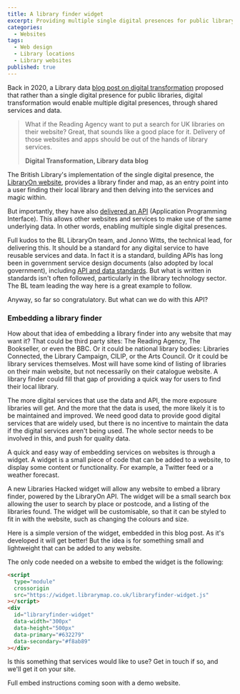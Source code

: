 ```yaml
---
title: A library finder widget
excerpt: Providing multiple single digital presences for public library services
categories:
  - Websites
tags:
  - Web design
  - Library locations
  - Library websites
published: true
---
```


Back in 2020, a Library data [blog post on digital transformation](/2020/12/31/digital-transformation/) proposed that rather than a single digital presence for public libraries, digital transformation would enable multiple digital presences, through shared services and data.

> What if the Reading Agency want to put a search for UK libraries on their website? Great, that sounds like a good place for it. Delivery of those websites and apps should be out of the hands of library services.
>
> **Digital Transformation, Library data blog**

The British Library's implementation of the single digital presence, the [LibraryOn website](https://libraryon.org.uk/), provides a library finder and map, as an entry point into a user finding their local library and then delving into the services and magic within.

But importantly, they have also [delivered an API](https://www.linkedin.com/posts/activity-7191083735675543552-QOHn) (Application Programming Interface). This allows other websites and services to make use of the same underlying data. In other words, enabling multiple single digital presences.

Full kudos to the BL LibraryOn team, and Jonno Witts, the technical lead, for delivering this. It should be a standard for any digital service to have reusable services and data. In fact it is a standard, building APIs has long been in government service design documents (also adopted by local government), including [API and data standards](https://www.gov.uk/guidance/gds-api-technical-and-data-standards). But what is written in standards isn't often followed, particularly in the library technology sector. The BL team leading the way here is a great example to follow.

Anyway, so far so congratulatory. But what can we do with this API?

### Embedding a library finder

How about that idea of embedding a library finder into any website that may want it? That could be third party sites: The Reading Agency, The Bookseller, or even the BBC. Or it could be national library bodies: Libraries Connected, the Library Campaign, CILIP, or the Arts Council. Or it could be library services themselves. Most will have some kind of listing of libraries on their main website, but not necessarily on their catalogue website. A library finder could fill that gap of providing a quick way for users to find their local library.

The more digital services that use the data and API, the more exposure libraries will get. And the more that the data is used, the more likely it is to be maintained and improved. We need good data to provide good digital services that are widely used, but there is no incentive to maintain the data if the digital services aren't being used. The whole sector needs to be involved in this, and push for quality data.

A quick and easy way of embedding services on websites is through a widget. A widget is a small piece of code that can be added to a website, to display some content or functionality. For example, a Twitter feed or a weather forecast.

A new Libraries Hacked widget will allow any website to embed a library finder, powered by the LibraryOn API. The widget will be a small search box allowing the user to search by place or postcode, and a listing of the libraries found. The widget will be customisable, so that it can be styled to fit in with the website, such as changing the colours and size.

Here is a simple version of the widget, embedded in this blog post. As it's developed it will get better! But the idea is for something small and lightweight that can be added to any website.

<script type="module" crossorigin src="https://widget.librarymap.co.uk/libraryfinder-widget.js"></script>
<div id="libraryfinder-widget" data-width="300px" data-height="500px" data-primary="#632279" data-secondary="#f8ab89"></div>

The only code needed on a website to embed the widget is the following:

```html
<script
  type="module"
  crossorigin
  src="https://widget.librarymap.co.uk/libraryfinder-widget.js"
></script>
<div
  id="libraryfinder-widget"
  data-width="300px"
  data-height="500px"
  data-primary="#632279"
  data-secondary="#f8ab89"
></div>
```

Is this something that services would like to use? Get in touch if so, and we'll get it on your site.

Full embed instructions coming soon with a demo website.
